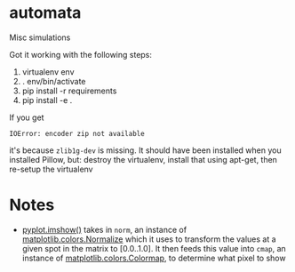 # automata
Misc simulations

Got it working with the following steps:

1. virtualenv env
2. . env/bin/activate
3. pip install -r requirements
4. pip install -e .

If you get

    IOError: encoder zip not available

it's because `zlib1g-dev` is missing. It should have been installed when you installed Pillow, but: destroy the virtualenv, install that using apt-get, then re-setup the virtualenv

# Notes
* [pyplot.imshow()](https://matplotlib.org/api/_as_gen/matplotlib.pyplot.imshow.html) takes in `norm`, an instance of [matplotlib.colors.Normalize](https://matplotlib.org/api/_as_gen/matplotlib.colors.Normalize.html#matplotlib.colors.Normalize) which it uses to transform the values at a given spot in the matrix to \[0.0..1.0\]. It then feeds this value into `cmap`, an instance of [matplotlib.colors.Colormap](https://matplotlib.org/api/_as_gen/matplotlib.colors.Colormap.html#matplotlib.colors.Colormap), to determine what pixel to show
